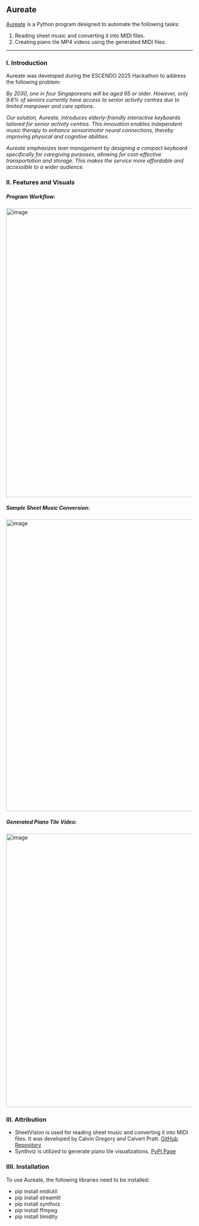 ## Aureate

[Aureate](https://aureate.streamlit.app) is a Python program designed to automate the following tasks:
1. Reading sheet music and converting it into MIDI files.
2. Creating piano tile MP4 videos using the generated MIDI files.

------------------


### I.	Introduction
Aureate was developed during the ESCENDO 2025 Hackathon to address the following problem:

*By 2030, one in four Singaporeans will be aged 65 or older. However, only 9.6% of seniors currently have access to senior activity centres due to limited manpower and care options.*

*Our solution, Aureate, introduces elderly-friendly interactive keyboards tailored for senior activity centres. This innovation enables independent music therapy to enhance sensorimotor neural connections, thereby improving physical and cognitive abilities.*

*Aureate emphasizes lean management by designing a compact keyboard specifically for caregiving purposes, allowing for cost-effective transportation and storage. This makes the service more affordable and accessible to a wider audience.*



### II.	Features and Visuals

##### Program Workflow:
<img width="779" alt="image" src="https://github.com/user-attachments/assets/a70f8c60-cc77-4d9d-8ace-cb224455a12d" />

##### Sample Sheet Music Conversion:
<img width="787" alt="image" src="https://github.com/user-attachments/assets/95eecb96-4f20-4ebf-88ab-8e29c2eb60c9" />

##### Generated Piano Tile Video:
<img width="738" alt="image" src="https://github.com/user-attachments/assets/eaa66cba-384b-43dc-a58c-e8925948e8fc" />



### III.	Attribution

- SheetVision is used for reading sheet music and converting it into MIDI files. It was developed by Calvin Gregory and Calvert Pratt. [GitHub Repository](https://github.com/cal-pratt/SheetVision)
- Synthviz is utilized to generate piano tile visualizations. [PyPI Page](https://pypi.org/project/synthviz/)



### IIII.  Installation

To use Aureate, the following libraries need to be installed:

- pip install midiutil
- pip install streamlit
- pip install synthviz
- pip install ffmpeg
- pip install timidity
  


